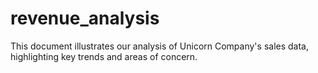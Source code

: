 # revenue_analysis
This document illustrates our analysis of Unicorn Company's sales data, highlighting key trends and areas of concern.
